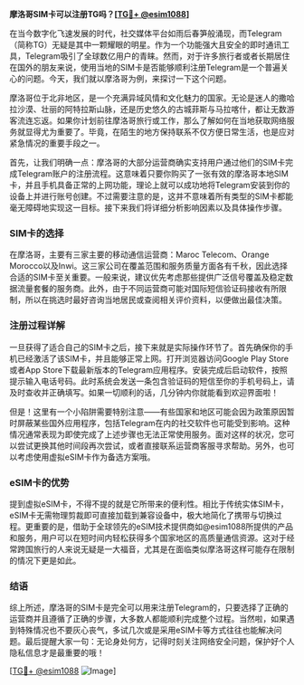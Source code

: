**摩洛哥SIM卡可以注册TG吗？[[TG💪+ @esim1088](https://t.me/s/esim1088)]**

在当今数字化飞速发展的时代，社交媒体平台如雨后春笋般涌现，而Telegram（简称TG）无疑是其中一颗耀眼的明星。作为一个功能强大且安全的即时通讯工具，Telegram吸引了全球数亿用户的青睐。然而，对于许多旅行者或者长期居住在国外的朋友来说，使用当地的SIM卡是否能够顺利注册Telegram是一个普遍关心的问题。今天，我们就以摩洛哥为例，来探讨一下这个问题。

摩洛哥位于北非地区，是一个充满异域风情和文化魅力的国家。无论是迷人的撒哈拉沙漠、壮丽的阿特拉斯山脉，还是历史悠久的古城菲斯与马拉喀什，都让无数游客流连忘返。如果你计划前往摩洛哥旅行或工作，那么了解如何在当地获取网络服务就显得尤为重要了。毕竟，在陌生的地方保持联系不仅方便日常生活，也是应对紧急情况的重要手段之一。

首先，让我们明确一点：摩洛哥的大部分运营商确实支持用户通过他们的SIM卡完成Telegram账户的注册流程。这意味着只要你购买了一张有效的摩洛哥本地SIM卡，并且手机具备正常的上网功能，理论上就可以成功地将Telegram安装到你的设备上并进行账号创建。不过需要注意的是，这并不意味着所有类型的SIM卡都能毫无障碍地实现这一目标。接下来我们将详细分析影响因素以及具体操作步骤。

### SIM卡的选择

在摩洛哥，主要有三家主要的移动通信运营商：Maroc Telecom、Orange Morocco以及Inwi。这三家公司在覆盖范围和服务质量方面各有千秋，因此选择合适的SIM卡至关重要。一般来说，建议优先考虑那些提供广泛信号覆盖及稳定数据流量套餐的服务商。此外，由于不同运营商可能对国际短信验证码接收有所限制，所以在挑选时最好咨询当地居民或查阅相关评价资料，以便做出最佳决策。

### 注册过程详解

一旦获得了适合自己的SIM卡之后，接下来就是实际操作环节了。首先确保你的手机已经激活了该SIM卡，并且能够正常上网。打开浏览器访问Google Play Store或者App Store下载最新版本的Telegram应用程序。安装完成后启动软件，按照提示输入电话号码。此时系统会发送一条包含验证码的短信至你的手机号码上，请及时查收并正确填写。如果一切顺利的话，几分钟内你就能看到欢迎界面啦！

但是！这里有一个小陷阱需要特别注意——有些国家和地区可能会因为政策原因暂时屏蔽某些国外应用程序，包括Telegram在内的社交软件也可能受到影响。这种情况通常表现为即使完成了上述步骤也无法正常使用服务。面对这样的状况，您可以尝试更换其他时间段再次尝试，或者直接联系运营商客服寻求帮助。另外，也可以考虑使用虚拟eSIM卡作为备选方案哦。

### eSIM卡的优势

提到虚拟eSIM卡，不得不提的就是它所带来的便利性。相比于传统实体SIM卡，eSIM卡无需物理剪裁即可直接加载到兼容设备中，极大地简化了携带与切换过程。更重要的是，借助于全球领先的eSIM技术提供商如@esim1088所提供的产品和服务，用户可以在短时间内轻松获得多个国家地区的高质量通信资源。这对于经常跨国旅行的人来说无疑是一大福音，尤其是在面临类似摩洛哥这样可能存在限制的情况下更是如此。

### 结语

综上所述，摩洛哥的SIM卡是完全可以用来注册Telegram的，只要选择了正确的运营商并且遵循了正确的步骤，大多数人都能顺利完成整个过程。当然啦，如果遇到特殊情况也不要灰心丧气，多试几次或是采用eSIM卡等方式往往也能解决问题。最后提醒大家一句：无论身处何方，记得时刻关注网络安全问题，保护好个人隐私信息才是最重要的哦！

[[TG💪+ @esim1088](https://t.me/s/esim1088) ![Image](https://i.postimg.cc/4NQfJmqS/Snipaste-2025-05-13-00-14-12.png)]